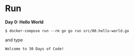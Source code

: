 # Run

**Day 0: Hello World**
```
$ docker-compose run --rm go go run src/00.hello-world.go
```

and type

`Welcome to 30 Days of Code!`
